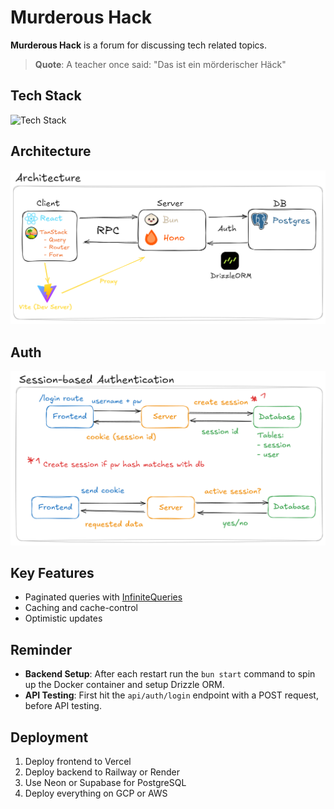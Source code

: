 # Murderous Hack

**Murderous Hack** is a forum for discussing tech related topics.

> **Quote**: A teacher once said: "Das ist ein mörderischer Häck"

## Tech Stack

![Tech Stack](https://go-skill-icons.vercel.app/api/icons?i=ts,react,reactquery,bun,hono,drizzle,postgres,vite,shadcn)

## Architecture

![Architecture](./images/murderous-hack-architecture.png)

## Auth

![Auth](./images/murderous-hack-auth.png)

## Key Features

-   Paginated queries with [InfiniteQueries](https://tanstack.com/query/latest/docs/framework/react/guides/infinite-queries)
-   Caching and cache-control
-   Optimistic updates

## Reminder

-   **Backend Setup**: After each restart run the `bun start` command to spin up the Docker container and setup Drizzle ORM.
-   **API Testing**: First hit the `api/auth/login` endpoint with a POST request, before API testing.

## Deployment

1. Deploy frontend to Vercel
2. Deploy backend to Railway or Render
3. Use Neon or Supabase for PostgreSQL
4. Deploy everything on GCP or AWS
